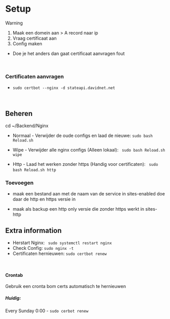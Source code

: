 # Setup
> [!WARNING]
> 1. Maak een domein aan > A record naar ip
> 2. Vraag certificaat aan
> 3. Config maken
> - Doe je het anders dan gaat certificaat aanvragen fout

&nbsp;

### Certificaten aanvragen
 - ``` sudo certbot --nginx -d stateapi.davidnet.net ```

&nbsp;
## Beheren
cd ~/Backend/Nginx
- Normaal - Verwijder de oude configs en laad de nieuwe: ``` sudo bash Reload.sh ```

- Wipe - Verwijder alle nginx configs (Alleen lokaal): ``` sudo bash Reload.sh wipe```

- Http - Laad het werken zonder https (Handig voor certificaten): ``` sudo bash Reload.sh http```
&nbsp;

### Toevoegen
 - maak een bestand aan met de naam van de service in sites-enabled doe daar de http en https versie in

 - maak als backup een http only versie die zonder https werkt in sites-http

## Extra information
 - Herstart Nginx:  ``` sudo systemctl restart nginx```
 - Check Config:  ``` sudo nginx -t ```
 - Certificaten hernieuwen:  ```sudo certbot renew  ```


&nbsp;

#### Crontab
Gebruik een cronta bom certs automatisch te hernieuwen

##### Huidig:
Every Sunday 0:00 - ``` sudo cerbot renew ```